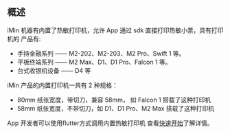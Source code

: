 ## 概述
iMin 机器有内置了热敏打印机，允许 App 通过 sdk 直接打印热敏⼩票，具有打印机的
产品有:
 - ⼿持金融系列 —— M2-202、M2-203、M2 Pro、Swift 1 等。
 - 平板终端系列 —— M2 Max、D1、D1 Pro、Falcon 1 等。
 - 台式收银机设备 —— D4 等

iMin 产品的内置打印机⼀共有 2 种规格：
  - 80mm 纸张宽度，带切⼑，兼容 58mm， 如 Falcon 1 搭载了这种打印机
  - 58mm 纸张宽度，不带切⼑，如 D1、D1 Pro、M2 Max 搭载了这种打印机


App 开发者可以使⽤flutter⽅式调⽤内置热敏打印机 查看[快速开始](/zh-cn/v2/quickstart.md)了解详情。
